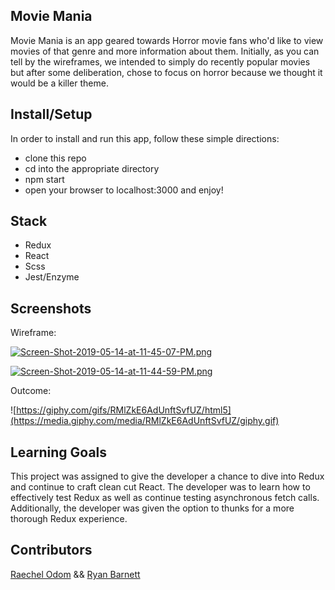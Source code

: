 ## Movie Mania

Movie Mania is an app geared towards Horror movie fans who'd like to view movies of that genre and more information about them. Initially, as you can tell by the wireframes, we intended to simply do recently popular movies but after some deliberation, chose to focus on horror because we thought it would be a killer theme.

## Install/Setup
In order to install and run this app, follow these simple directions:
 - clone this repo
 - cd into the appropriate directory
 - npm start
 - open your browser to localhost:3000 and enjoy!
 
 ## Stack
  - Redux
  - React
  - Scss
  - Jest/Enzyme

## Screenshots

Wireframe:

[![Screen-Shot-2019-05-14-at-11-45-07-PM.png](https://i.postimg.cc/brNdd7N3/Screen-Shot-2019-05-14-at-11-45-07-PM.png)](https://postimg.cc/DJH7MYGX)

[![Screen-Shot-2019-05-14-at-11-44-59-PM.png](https://i.postimg.cc/05cbhyc3/Screen-Shot-2019-05-14-at-11-44-59-PM.png)](https://postimg.cc/PNvXwTGz)

Outcome:

![https://giphy.com/gifs/RMlZkE6AdUnftSvfUZ/html5](https://media.giphy.com/media/RMlZkE6AdUnftSvfUZ/giphy.gif)


## Learning Goals
This project was assigned to give the developer a chance to dive into Redux and continue to craft clean cut React. The developer was to learn how to effectively test Redux as well as continue testing asynchronous fetch calls. Additionally, the developer was given the option to thunks for a more thorough Redux experience.

## Contributors
[Raechel Odom](https://github.com/raechelo) &&  [Ryan Barnett](https://github.com/RyanDBarnett)
